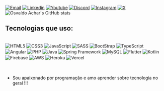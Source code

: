 [![Email](https://img.shields.io/badge/Gmail-D14836?style=for-the-badge&logo=gmail&logoColor=white)](osvaldofaachar@gmail.com)
[![Linkedin](https://img.shields.io/badge/LinkedIn-0077B5?style=for-the-badge&logo=linkedin&logoColor=white)](https://www.linkedin.com/in/osvaldo-achar-3b686a23b/)
[![Youtube](https://img.shields.io/badge/YouTube-FF0000?style=for-the-badge&logo=youtube&logoColor=white)](https://www.youtube.com/channel/UCpdVahIBHY__loOR4TlrNiQ)
[![Discord](https://img.shields.io/badge/Discord-7289DA?style=for-the-badge&logo=discord&logoColor=white)](https://www.youtube.com/channel/UCpdVahIBHY__loOR4TlrNiQ)
[![Instagram](https://img.shields.io/badge/Instagram-E4405F?style=for-the-badge&logo=instagram&logoColor=white)](https://www.instagram.com/osvaldo_achar/)
[![X](https://img.shields.io/badge/X-000?style=for-the-badge&logo=x)](https://twitter.com/big_harden)
![Osvaldo Achar's GitHub stats](https://github-readme-stats.vercel.app/api?username=osvaldofaachar&show_icons=true&theme=transparent)
 ## Tecnologias que uso:
 
 <div style="display: inline_block"> <br>

 <img align="center" alt="HTML5" src="https://img.shields.io/badge/HTML5-E34F26?style=for-the-badge&logo=html5&logoColor=white">
 <img align="center" alt="CSS3" src="https://img.shields.io/badge/CSS3-1572B6?style=for-the-badge&logo=css3&logoColor=white">
 <img align="center" alt="JavaScript" src="https://img.shields.io/badge/JavaScript-F7DF1E?style=for-the-badge&logo=javascript&logoColor=black">
 <img align="center" alt="SASS" src="https://img.shields.io/badge/Sass-CC6699?style=for-the-badge&logo=sass&logoColor=white">
 <img align="center" alt="BootStrap" src="https://img.shields.io/badge/-boostrap-0D1117?style=for-the-badge&logo=bootstrap&labelColor=0D1117">
 <img align="center" alt="TypeScript" src="https://img.shields.io/badge/TypeScript-007ACC?style=for-the-badge&logo=typescript&logoColor=white">
 
  <img align="center" alt="Angular" src="https://img.shields.io/badge/Angular-DD0031?style=for-the-badge&logo=angular&logoColor=white">
 <img align="center" alt="PHP" src="https://img.shields.io/badge/PHP-777BB4?style=for-the-badge&logo=php&logoColor=white">
 <img align="center" alt="Java" src="https://img.shields.io/badge/Java-ED8B00?style=for-the-badge&logo=openjdk&logoColor=white">
 <img align="center" alt="Spring Framework" src="https://img.shields.io/badge/spring-%236DB33F.svg?style=for-the-badge&logo=spring&logoColor=white">
 <img align="center" alt="MySQL" src="https://img.shields.io/badge/MySQL-00000F?style=for-the-badge&logo=mysql&logoColor=white">
 <img align="center" alt="Flutter" src="https://img.shields.io/badge/Flutter-02569B?style=for-the-badge&logo=flutter&logoColor=white">
 <img align="center" alt="Kotlin" src="https://img.shields.io/badge/Kotlin-0095D5?&style=for-the-badge&logo=kotlin&logoColor=white">
 <img align="center" alt="Firebase" src="https://img.shields.io/badge/Firebase-000?style=for-the-badge&logo=firebase&logoColor=ffca28">
 <img align="center" alt="AWS" src="https://img.shields.io/badge/AWS-000.svg?style=for-the-badge&logo=amazon-aws&logoColor=white">
 <img align="center" alt="Heroku" src="https://img.shields.io/badge/heroku-%23430098.svg?style=for-the-badge&logo=heroku&logoColor=white">
 <img align="center" alt="Vercel" src="https://img.shields.io/badge/vercel-%23000000.svg?style=for-the-badge&logo=vercel&logoColor=white">
 </div><br>
 <br>

 - Sou apaixonado por programação e amo aprender sobre tecnologia no geral !!!

